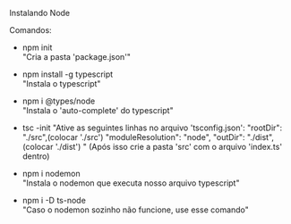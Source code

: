  Instalando Node

Comandos:

* npm init <br/>
"Cria a pasta 'package.json'"

* npm install -g typescript <br/>
"Instala o typescript"

* npm i @types/node <br/>
"Instala o 'auto-complete' do typescript"

* tsc -init
"Ative as seguintes linhas no arquivo 'tsconfig.json':
    "rootDir": "./src",(colocar './src')
    "moduleResolution": "node",
    "outDir": "./dist", (colocar './dist')
"
(Após isso crie a pasta 'src' com o arquivo 'index.ts' dentro)

* npm i nodemon <br/>
"Instala o nodemon que executa nosso arquivo typescript"

* npm i -D ts-node <br/>
"Caso o nodemon sozinho não funcione, use esse comando"



